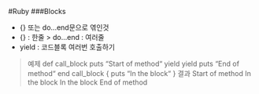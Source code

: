 #Ruby
###Blocks
* {} 또는 do...end문으로 엮인것
* {} : 한줄 > do...end : 여러줄
* yield : 코드블록 여러번 호출하기
> 예제
		def call_block
			puts “Start of method“
            yield
			yield
			puts “End of method“
		end
		call_block { puts “In the block“ } 
>결과
		Start of method
		In the block
		In the block
		End of method